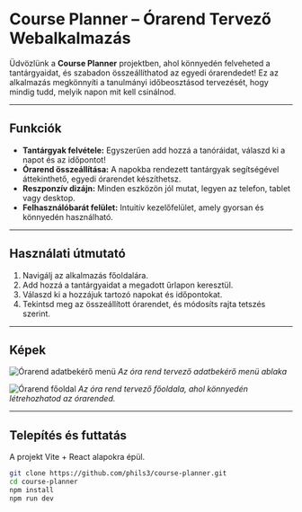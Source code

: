 # Course Planner – Órarend Tervező Webalkalmazás

Üdvözlünk a **Course Planner** projektben, ahol könnyedén felveheted a tantárgyaidat, és szabadon összeállíthatod az egyedi órarendedet! Ez az alkalmazás megkönnyíti a tanulmányi időbeosztásod tervezését, hogy mindig tudd, melyik napon mit kell csinálnod.

---

## Funkciók

- **Tantárgyak felvétele:** Egyszerűen add hozzá a tanóráidat, válaszd ki a napot és az időpontot!
- **Órarend összeállítása:** A napokba rendezett tantárgyak segítségével áttekinthető, egyedi órarendet készíthetsz.
- **Reszponzív dizájn:** Minden eszközön jól mutat, legyen az telefon, tablet vagy desktop.
- **Felhasználóbarát felület:** Intuitív kezelőfelület, amely gyorsan és könnyedén használható.

---

## Használati útmutató

1. Navigálj az alkalmazás főoldalára.
2. Add hozzá a tantárgyaidat a megadott űrlapon keresztül.
3. Válaszd ki a hozzájuk tartozó napokat és időpontokat.
4. Tekintsd meg az összeállított órarendet, és módosíts rajta tetszés szerint.

---

## Képek

![Órarend adatbekérő menü]("./public/órarend-tervező-adatbekérés.png")
*Az óra rend tervező adatbekérő menü ablaka*

![Órarend főoldal]("./public/órarend-tervező-főoldal.png")
*Az óra rend tervező főoldala, ahol könnyedén létrehozhatod az órarended.*

---

## Telepítés és futtatás

A projekt Vite + React alapokra épül.

```bash
git clone https://github.com/phils3/course-planner.git
cd course-planner
npm install
npm run dev
